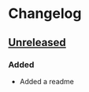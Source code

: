 # Changelog

## [Unreleased](https://github.com/markwalet/laravel-hashed-route/compare/v1.0.0...master)

### Added
- Added a readme

